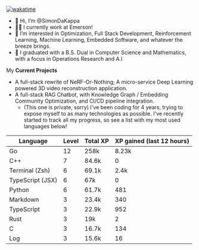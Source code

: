 
[![wakatime](https://wakatime.com/badge/user/50e6c678-94a9-4739-af51-360aeb113c51.svg)](https://wakatime.com/@50e6c678-94a9-4739-af51-360aeb113c51)

- 👋 Hi, I’m @SimonDaKappa
- 🧑‍💼 I currently work at Emerson!
- 👀 I’m interested in Optimization, Full Stack Development, Reinforcement Learning, Machine Learning, Embedded Software, and whatever the breeze brings.
- 🌱 I graduated with a B.S. Dual in Computer Science and Mathematics, with a focus in Operations Research and A.I

My **Current Projects** 
- A full-stack rewrite of NeRF-Or-Nothing; A micro-service Deep Learning powered 3D video reconstruction application.
- A full-stack RAG Chatbot, with Knowledge Graph / Embedding Community Optimization, and CI/CD pipeline integration.
  - (This one is private, sorry)
I've been coding for 4 years, trying to expose myself to as many technologies as possible. I've recently started to track all my progress, so see
a list with my most used languages below!

| Language | Level | Total XP | XP gained (last 12 hours) |
| --- | --- | --- | --- |
| Go | 12 | 258k | 8.23k |
| C++ | 7 | 84.6k | 0 |
| Terminal (Zsh) | 6 | 69.1k | 2.4k |
| TypeScript (JSX) | 6 | 67k | 0 |
| Python | 6 | 61.7k | 481 |
| Markdown | 3 | 23.4k | 340 |
| TypeScript | 3 | 22.9k | 952 |
| Rust | 3 | 19k | 2 |
| C | 3 | 16.7k | 134 |
| Log | 3 | 15.6k | 16 |